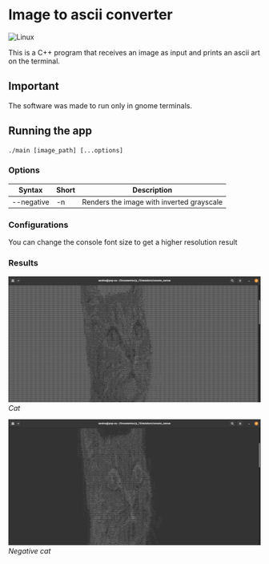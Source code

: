 
# Image to ascii converter
![Linux](https://img.shields.io/badge/Linux-FCC624?style=for-the-badge&logo=linux&logoColor=black)

This is a C++ program that receives an image as input and prints an ascii art on the terminal.

## Important
The software was made to run only in gnome terminals.

## Running the app
```
./main [image_path] [...options]
```
### Options
| Syntax      | Short | Description |
| ----------- | ----- | ----------- |
| --negative  | -n    | Renders the image with inverted grayscale|

### Configurations
You can change the console font size to get a higher resolution result

### Results
![rendered cat](./readme_files/cat_result.png)
*Cat*

![rendered cat negative](./readme_files/cat_negative.png)
*Negative cat*
